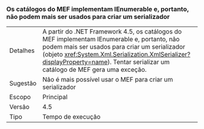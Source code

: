 ### <a name="mef-catalogs-implement-ienumerable-and-therefore-can-no-longer-be-used-to-create-a-serializer"></a>Os catálogos do MEF implementam IEnumerable e, portanto, não podem mais ser usados para criar um serializador

|   |   |
|---|---|
|Detalhes|A partir do .NET Framework 4.5, os catálogos do MEF implementam IEnumerable e, portanto, não podem mais ser usados para criar um serializador (objeto <xref:System.Xml.Serialization.XmlSerializer?displayProperty=name>). Tentar serializar um catálogo de MEF gera uma exceção.|
|Sugestão|Não é mais possível usar o MEF para criar um serializador|
|Escopo|Principal|
|Versão|4.5|
|Tipo|Tempo de execução|

